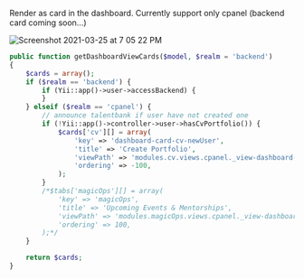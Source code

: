 Render as card in the dashboard. Currently support only cpanel (backend card coming soon...)

![Screenshot 2021-03-25 at 7 05 22 PM](https://user-images.githubusercontent.com/5336690/112463364-18c6dd80-8d9d-11eb-9f96-a38da42c099e.png)

```php
public function getDashboardViewCards($model, $realm = 'backend')
{
    $cards = array();
    if ($realm == 'backend') {
        if (Yii::app()->user->accessBackend) {
        }
    } elseif ($realm == 'cpanel') {
        // announce talentbank if user have not created one
        if (!Yii::app()->controller->user->hasCvPortfolio()) {
            $cards['cv'][] = array(
                'key' => 'dashboard-card-cv-newUser',
                'title' => 'Create Portfolio',
                'viewPath' => 'modules.cv.views.cpanel._view-dashboard-card-newUser',
                'ordering' => -100,
            );
        }
        /*$tabs['magicOps'][] = array(
            'key' => 'magicOps',
            'title' => 'Upcoming Events & Mentorships',
            'viewPath' => 'modules.magicOps.views.cpanel._view-dashboard-upcoming',
            'ordering' => 100,
        );*/
    }

    return $cards;
}
```